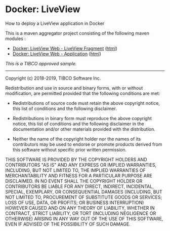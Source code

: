 # Docker: LiveView

How to deploy a LiveView application in Docker

This is a maven aggregator project consisting of the following maven modules :

* [Docker: LiveView Web - LiveView Fragment](lv-1node-lv/src/site/markdown/index.md) ([html](https://tibcosoftware.github.io/tibco-streaming-samples/10.5.0/docker/lv-1node/lv-1node-lv/))
* [Docker: LiveView Web - Application](lv-1node-app/src/site/markdown/index.md) ([html](https://tibcosoftware.github.io/tibco-streaming-samples/10.5.0/docker/lv-1node/lv-1node-app/))

_This is a TIBCO approved sample._

---
Copyright (c) 2018-2019, TIBCO Software Inc.

Redistribution and use in source and binary forms, with or without
modification, are permitted provided that the following conditions are met:

* Redistributions of source code must retain the above copyright notice, this
  list of conditions and the following disclaimer.

* Redistributions in binary form must reproduce the above copyright notice,
  this list of conditions and the following disclaimer in the documentation
  and/or other materials provided with the distribution.

* Neither the name of the copyright holder nor the names of its
  contributors may be used to endorse or promote products derived from
  this software without specific prior written permission.

THIS SOFTWARE IS PROVIDED BY THE COPYRIGHT HOLDERS AND CONTRIBUTORS "AS IS"
AND ANY EXPRESS OR IMPLIED WARRANTIES, INCLUDING, BUT NOT LIMITED TO, THE
IMPLIED WARRANTIES OF MERCHANTABILITY AND FITNESS FOR A PARTICULAR PURPOSE ARE
DISCLAIMED. IN NO EVENT SHALL THE COPYRIGHT HOLDER OR CONTRIBUTORS BE LIABLE
FOR ANY DIRECT, INDIRECT, INCIDENTAL, SPECIAL, EXEMPLARY, OR CONSEQUENTIAL
DAMAGES (INCLUDING, BUT NOT LIMITED TO, PROCUREMENT OF SUBSTITUTE GOODS OR
SERVICES; LOSS OF USE, DATA, OR PROFITS; OR BUSINESS INTERRUPTION) HOWEVER
CAUSED AND ON ANY THEORY OF LIABILITY, WHETHER IN CONTRACT, STRICT LIABILITY,
OR TORT (INCLUDING NEGLIGENCE OR OTHERWISE) ARISING IN ANY WAY OUT OF THE USE
OF THIS SOFTWARE, EVEN IF ADVISED OF THE POSSIBILITY OF SUCH DAMAGE.
